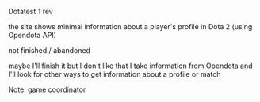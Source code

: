 Dotatest 1 rev

the site shows minimal information about a player's profile in Dota 2 (using Opendota API)

not finished / abandoned

maybe I'll finish it but I don't like that I take information from Opendota and I'll look for other ways to get information about a profile or match

Note: game coordinator